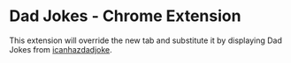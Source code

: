 # Dad Jokes - Chrome Extension

This extension will override the new tab and substitute it by displaying Dad Jokes
from [icanhazdadjoke](https://icanhazdadjoke.com/api).